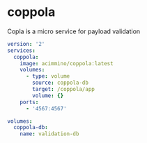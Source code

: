 # coppola
Copla is a micro service for payload validation


```yml
version: '2'
services:
  coppola:
    image: acimmino/coppola:latest
    volumes: 
      - type: volume
        source: coppola-db
        target: /coppola/app
        volume: {}
    ports:
      - '4567:4567'

volumes:
  coppola-db:
    name: validation-db
```
